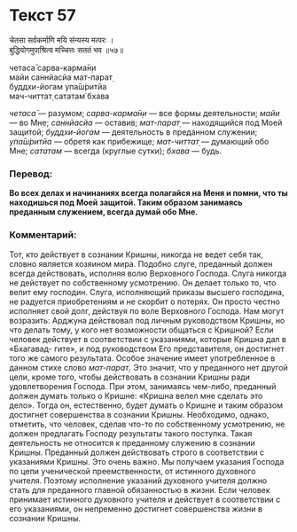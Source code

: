 # Текст 57

चेतसा सर्वकर्माणि मयि संन्यस्य मत्परः ।  
बुद्धियोगमुपाश्रित्य मच्चित्तः सततं भव ॥५७॥

четаса̄ сарва-карма̄н̣и  
майи саннйасйа мат-парат̣  
буддхи-йогам упа̄ш́ритйа  
мач-читтат̣ сататам̇ бхава

_четаса̄_ — разумом; _сарва-карма̄н̣и_ — все формы деятельности; _майи_ — во Мне; _саннйасйа_ — оставив; _мат-парат̣_ — находящийся под Моей защитой; _буддхи-йогам_ — деятельность в преданном служении; _упа̄ш́ритйа_ — обретя как прибежище; _мат-читтат̣_ — думающий обо Мне; _сататам_ — всегда (круглые сутки); _бхава_ — будь.

### Перевод:

**Во всех делах и начинаниях всегда полагайся на Меня и помни, что ты находишься под Моей защитой. Таким образом занимаясь преданным служением, всегда думай обо Мне.**

### Комментарий:

Тот, кто действует в сознании Кришны, никогда не ведет себя так, словно является хозяином мира. Подобно слуге, преданный должен всегда действовать, исполняя волю Верховного Господа. Слуга никогда не действует по собственному усмотрению. Он делает только то, что велит ему господин. Слуга, исполняющий приказы высшего господина, не радуется приобретениям и не скорбит о потерях. Он просто честно исполняет свой долг, действуя по воле Верховного Господа. Нам могут возразить: Арджуна действовал под личным руководством Кришны, но что делать тому, у кого нет возможности общаться с Кришной? Если человек действует в соответствии с указаниями, которые Кришна дал в «Бхагавад- гите», и под руководством Его представителя, он достигнет того же самого результата. Особое значение имеет употребленное в данном стихе слово _мат-парат̣_. Это значит, что у преданного нет другой цели, кроме того, чтобы действовать в сознании Кришны ради удовлетворения Господа. При этом, занимаясь чем-либо, преданный должен думать только о Кришне: «Кришна велел мне сделать это дело». Тогда он, естественно, будет думать о Кришне и таким образом достигнет совершенства в сознании Кришны. Необходимо, однако, отметить, что человек, сделав что-то по собственному усмотрению, не должен предлагать Господу результаты такого поступка. Такая деятельность не относится к преданному служению в сознании Кришны. Преданный должен действовать строго в соответствии с указаниями Кришны. Это очень важно. Мы получаем указания Господа по цепи ученической преемственности, от истинного духовного учителя. Поэтому исполнение указаний духовного учителя должно стать для преданного главной обязанностью в жизни. Если человек принимает истинного духовного учителя и действует в соответствии с его указаниями, он непременно достигнет совершенства жизни в сознании Кришны.